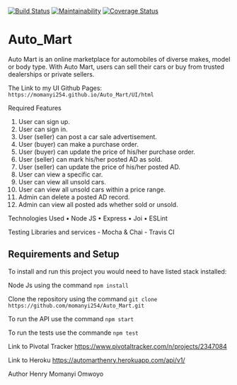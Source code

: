 [![Build Status](https://travis-ci.org/momanyi254/Auto_Mart.svg?branch=ch-fix-tests)](https://travis-ci.org/momanyi254/Auto_Mart)
[![Maintainability](https://api.codeclimate.com/v1/badges/828a38fdf66bda3fe0fe/maintainability)](https://codeclimate.com/github/momanyi254/Auto_Mart/maintainability)
[![Coverage Status](https://coveralls.io/repos/github/momanyi254/Auto_Mart/badge.svg?branch=develop_api)](https://coveralls.io/github/momanyi254/Auto_Mart?branch=develop_api)
# Auto_Mart
Auto Mart is an online marketplace for automobiles of diverse makes, model or body type. With Auto Mart, users can sell their cars or buy from trusted dealerships or private sellers.

The Link to my UI Github Pages:  `https://momanyi254.github.io/Auto_Mart/UI/html`

Required Features

1. User can sign up.
2. User can sign in.
3. User (seller) can post a car sale advertisement.
4. User (buyer) can make a purchase order.
5. User (buyer) can update the price of his/her purchase order.
6. User (seller) can mark his/her posted AD as sold.
7. User (seller) can update the price of his/her posted AD.
8. User can view a specific car.
9. User can view all unsold cars.
10. User can view all unsold cars within a price range.
11. Admin can delete a posted AD record.
12. Admin can view all posted ads whether sold or unsold.


Technologies Used
•	Node JS
•	Express
•	Joi
•	ESLint

Testing Libraries and services
    - Mocha & Chai
    - Travis CI

## Requirements and Setup

To install and run this project you would need to have listed stack installed:

Node Js using the command `npm install`

Clone the repository using the command `git clone https://github.com/momanyi254/Auto_Mart.git`

To run the API use the command `npm start`

To run the tests use the commande `npm test`

Link to Pivotal Tracker https://www.pivotaltracker.com/n/projects/2347084

Link to Heroku https://automarthenry.herokuapp.com/api/v1/

Author
Henry Momanyi Omwoyo


